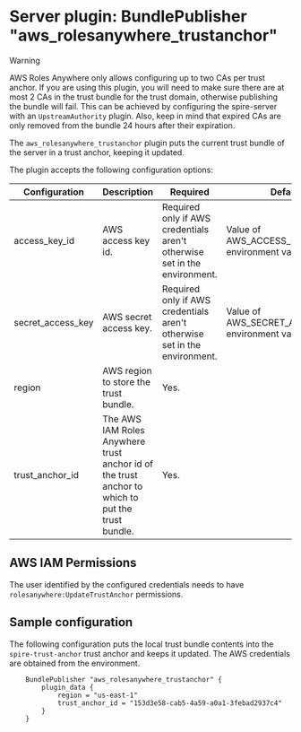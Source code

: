 # Server plugin: BundlePublisher "aws_rolesanywhere_trustanchor"

> [!WARNING]
> AWS Roles Anywhere only allows configuring up to two CAs per trust anchor. If you are using this plugin, you will
> need to make sure there are at most 2 CAs in the trust bundle for the trust domain, otherwise publishing the bundle
> will fail. This can be achieved by configuring the spire-server with an `UpstreamAuthority` plugin.
> Also, keep in mind that expired CAs are only removed from the bundle 24 hours after their expiration.

The `aws_rolesanywhere_trustanchor` plugin puts the current trust bundle of the server
in a trust anchor, keeping it updated.

The plugin accepts the following configuration options:

| Configuration     | Description                                                                                      | Required                                                                  | Default                                              |
|-------------------|--------------------------------------------------------------------------------------------------|---------------------------------------------------------------------------|------------------------------------------------------|
| access_key_id     | AWS access key id.                                                                               | Required only if AWS credentials aren't otherwise set in the environment. | Value of AWS_ACCESS_KEY_ID environment variable.     |
| secret_access_key | AWS secret access key.                                                                           | Required only if AWS credentials aren't otherwise set in the environment. | Value of AWS_SECRET_ACCESS_KEY environment variable. |
| region            | AWS region to store the trust bundle.                                                            | Yes.                                                                      |                                                      |
| trust_anchor_id   | The AWS IAM Roles Anywhere trust anchor id of the trust anchor to which to put the trust bundle. | Yes.                                                                      |                                                      |

## AWS IAM Permissions

The user identified by the configured credentials needs to have `rolesanywhere:UpdateTrustAnchor` permissions.

## Sample configuration

The following configuration puts the local trust bundle contents into the `spire-trust-anchor` trust anchor and keeps it updated. The AWS credentials are obtained from the environment.

```hcl
    BundlePublisher "aws_rolesanywhere_trustanchor" {
        plugin_data {
            region = "us-east-1"
            trust_anchor_id = "153d3e58-cab5-4a59-a0a1-3febad2937c4"
        }
    }
```
